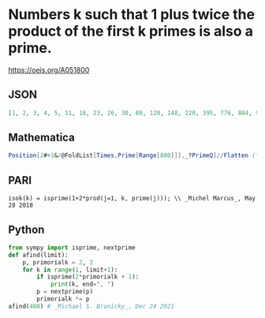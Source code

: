 # Numbers k such that 1 plus twice the product of the first k primes is also a prime\.
https://oeis.org/A051800
## JSON
```JSON
[1, 2, 3, 4, 5, 11, 18, 23, 26, 30, 80, 120, 148, 220, 395, 776, 884, 977, 3535, 3927]
```
## Mathematica
```Mathematica
Position[2#+1&/@FoldList[Times,Prime[Range[800]]],_?PrimeQ]//Flatten (* _Harvey P. Dale_, Oct 09 2018 *)
```
## PARI
```PARI
isok(k) = isprime(1+2*prod(j=1, k, prime(j))); \\ _Michel Marcus_, May 28 2018
```
## Python
```Python
from sympy import isprime, nextprime
def afind(limit):
    p, primorialk = 2, 2
    for k in range(1, limit+1):
        if isprime(2*primorialk + 1):
            print(k, end=", ")
        p = nextprime(p)
        primorialk *= p
afind(400) # _Michael S. Branicky_, Dec 24 2021
```

